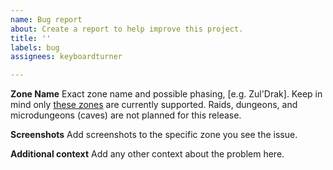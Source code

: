 ```yaml
---
name: Bug report
about: Create a report to help improve this project.
title: ''
labels: bug
assignees: keyboardturner

---
```


**Zone Name**
Exact zone name and possible phasing, [e.g. Zul'Drak]. Keep in mind only [these zones](https://github.com/keyboardturner/WoWMapUprezClassic#contents) are currently supported. Raids, dungeons, and microdungeons (caves) are not planned for this release.

**Screenshots**
Add screenshots to the specific zone you see the issue.

**Additional context**
Add any other context about the problem here.
